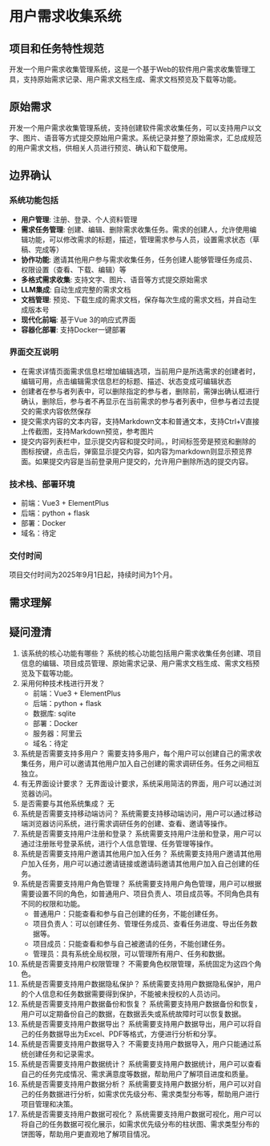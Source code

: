 # 用户需求收集系统

## 项目和任务特性规范

开发一个用户需求收集管理系统，这是一个基于Web的软件用户需求收集管理工具，支持原始需求记录、用户需求文档生成、需求文档预览及下载等功能。

## 原始需求

开发一个用户需求收集管理系统，支持创建软件需求收集任务，可以支持用户以文字、图片、语音等方式提交原始用户需求。系统记录并整了原始需求，汇总成规范的用户需求文档，供相关人员进行预览、确认和下载使用。

## 边界确认

### 系统功能包括

- **用户管理**: 注册、登录、个人资料管理
- **需求任务管理**: 创建、编辑、删除需求收集任务。需求的创建人，允许使用编辑功能，可以修改需求的标题，描述，管理需求参与人员，设置需求状态（草稿、完成等）
- **协作功能**: 邀请其他用户参与需求收集任务，任务创建人能够管理任务成员、权限设置（查看、下载、编辑）等
- **多格式需求收集**: 支持文字、图片、语音等方式提交原始需求
- **LLM集成**: 自动生成完整的需求文档
- **文档管理**: 预览、下载生成的需求文档，保存每次生成的需求文档，并自动生成版本号
- **现代化前端**: 基于Vue 3的响应式界面
- **容器化部署**: 支持Docker一键部署

### 界面交互说明
 - 在需求详情页面需求信息栏增加编辑选项，当前用户是所选需求的创建者时，编辑可用，点击编辑需求信息栏的标题、描述、状态变成可编辑状态
 - 创建者在参与者列表中，可以删除指定的参与者，删除前，需弹出确认框进行确认，删除后，参与者不再显示在当前需求的参与者列表中，但参与者过去提交的需求内容依然保存
 - 提交需求内容的文本内容，支持Markdown文本和普通文本，支持Ctrl+V直接上传截图，支持Markdown预览，参考图片
 - 提交内容列表栏中，显示提交内容和提交时间。，时间标签旁是预览和删除的图标按键，点击后，弹窗显示提交内容，如内容为markdown则显示预览界面。如果提交内容是当前登录用户提交的，允许用户删除所选的提交内容。

### 技术栈、部署环境

- 前端：Vue3 + ElementPlus
- 后端：python + flask
- 部署：Docker
- 域名：待定

### 交付时间

项目交付时间为2025年9月1日起，持续时间为1个月。

## 需求理解

## 疑问澄清

1. 该系统的核心功能有哪些？
   系统的核心功能包括用户需求收集任务创建、项目信息的编辑、项目成员管理、原始需求记录、用户需求文档生成、需求文档预览及下载等功能。
2. 采用何种技术栈进行开发？
   - 前端：Vue3 + ElementPlus
   - 后端：python + flask
   - 数据库: sqlite
   - 部署：Docker
   - 服务器：阿里云
   - 域名：待定
3. 系统是否需要支持多用户？
   需要支持多用户，每个用户可以创建自己的需求收集任务，用户可以邀请其他用户加入自己创建的需求调研任务。任务之间相互独立。
4. 有无界面设计要求？
   无界面设计要求，系统采用简洁的界面，用户可以通过浏览器访问。
5. 是否需要与其他系统集成？
   无
6. 系统是否需要支持移动端访问？
   系统需要支持移动端访问，用户可以通过移动端浏览器访问系统，进行需求调研任务的创建、查看、邀请等操作。
7. 系统是否需要支持用户注册和登录？
   系统需要支持用户注册和登录，用户可以通过注册账号登录系统，进行个人信息管理、任务管理等操作。
8. 系统是否需要支持用户邀请其他用户加入任务？
   系统需要支持用户邀请其他用户加入任务，用户可以通过邀请链接或邀请码邀请其他用户加入自己创建的任务。
9. 系统是否需要支持用户角色管理？
   系统需要支持用户角色管理，用户可以根据需要设置不同的角色，如普通用户、项目负责人、项目成员等。不同角色具有不同的权限和功能。
   - 普通用户：只能查看和参与自己创建的任务，不能创建任务。
   - 项目负责人：可以创建任务、管理任务成员、查看任务进度、导出任务数据等。
   - 项目成员：只能查看和参与自己被邀请的任务，不能创建任务。
   - 管理员：具有系统全局权限，可以管理所有用户、任务和数据。
10. 系统是否需要支持用户权限管理？
    不需要角色权限管理，系统固定为这四个角色。
11. 系统是否需要支持用户数据隐私保护？
    系统需要支持用户数据隐私保护，用户的个人信息和任务数据需要得到保护，不能被未授权的人员访问。
12. 系统是否需要支持用户数据备份和恢复？
    系统需要支持用户数据备份和恢复，用户可以定期备份自己的数据，在数据丢失或系统故障时可以恢复数据。
13. 系统是否需要支持用户数据导出？
    系统需要支持用户数据导出，用户可以将自己的任务数据导出为Excel、PDF等格式，方便进行分析和分享。
14. 系统是否需要支持用户数据导入？
    不需要支持用户数据导入，用户只能通过系统创建任务和记录需求。
15. 系统是否需要支持用户数据统计？
    系统需要支持用户数据统计，用户可以查看自己的任务完成情况、需求满意度等数据，帮助用户了解项目进度和质量。
16. 系统是否需要支持用户数据分析？
    系统需要支持用户数据分析，用户可以对自己的任务数据进行分析，如需求优先级分布、需求类型分布等，帮助用户进行项目管理和决策。
17. 系统是否需要支持用户数据可视化？
    系统需要支持用户数据可视化，用户可以将自己的任务数据可视化展示，如需求优先级分布的柱状图、需求类型分布的饼图等，帮助用户更直观地了解项目情况。